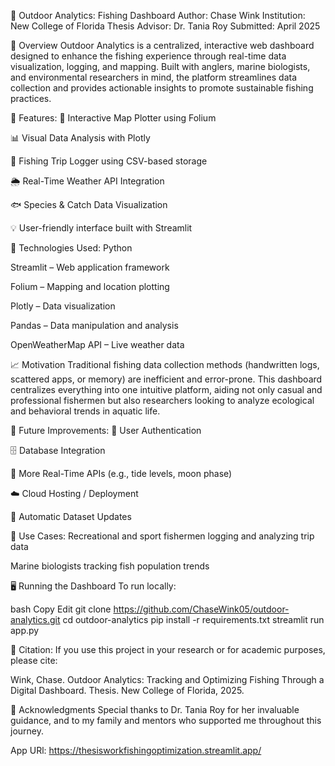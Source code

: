 🎣 Outdoor Analytics: Fishing Dashboard
Author: Chase Wink
Institution: New College of Florida
Thesis Advisor: Dr. Tania Roy
Submitted: April 2025

🧭 Overview
Outdoor Analytics is a centralized, interactive web dashboard designed to enhance the fishing experience through real-time data visualization, logging, and mapping. 
Built with anglers, marine biologists, and environmental researchers in mind, the platform streamlines data collection and provides actionable insights to promote 
sustainable fishing practices.

🚀 Features:
📍 Interactive Map Plotter using Folium

📊 Visual Data Analysis with Plotly

📅 Fishing Trip Logger using CSV-based storage

🌦️ Real-Time Weather API Integration

🐟 Species & Catch Data Visualization

💡 User-friendly interface built with Streamlit

🔧 Technologies Used:
Python

Streamlit – Web application framework

Folium – Mapping and location plotting

Plotly – Data visualization

Pandas – Data manipulation and analysis

OpenWeatherMap API – Live weather data

📈 Motivation
Traditional fishing data collection methods (handwritten logs, scattered apps, or memory) are inefficient and error-prone. This dashboard centralizes everything into one
intuitive platform, aiding not only casual and professional fishermen but also researchers looking to analyze ecological and behavioral trends in aquatic life.

🌱 Future Improvements:
🔐 User Authentication

🗄️ Database Integration

📡 More Real-Time APIs (e.g., tide levels, moon phase)

☁️ Cloud Hosting / Deployment

🔁 Automatic Dataset Updates

📍 Use Cases:
Recreational and sport fishermen logging and analyzing trip data

Marine biologists tracking fish population trends

🖥️ Running the Dashboard
To run locally:

bash
Copy
Edit
git clone https://github.com/ChaseWink05/outdoor-analytics.git
cd outdoor-analytics
pip install -r requirements.txt
streamlit run app.py

📜 Citation:
If you use this project in your research or for academic purposes, please cite:

Wink, Chase. Outdoor Analytics: Tracking and Optimizing Fishing Through a Digital Dashboard. Thesis. New College of Florida, 2025.

🙏 Acknowledgments
Special thanks to Dr. Tania Roy for her invaluable guidance, and to my family and mentors who supported me throughout this journey.

App URl: https://thesisworkfishingoptimization.streamlit.app/
